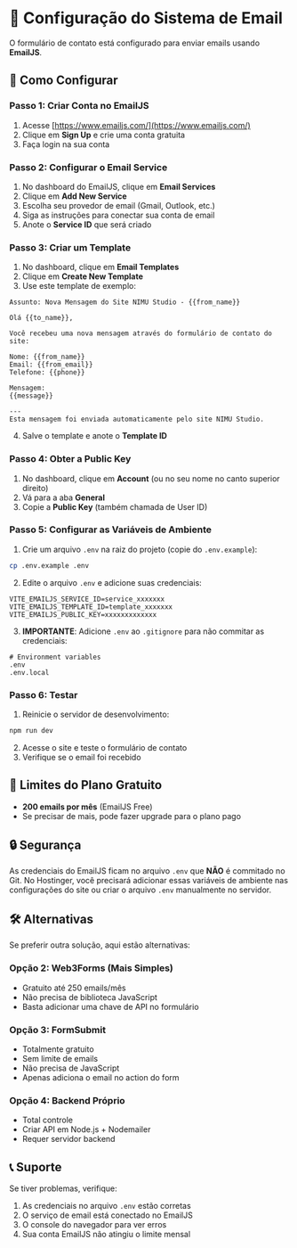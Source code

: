 # 📧 Configuração do Sistema de Email

O formulário de contato está configurado para enviar emails usando **EmailJS**.

## 🚀 Como Configurar

### Passo 1: Criar Conta no EmailJS

1. Acesse [https://www.emailjs.com/](https://www.emailjs.com/)
2. Clique em **Sign Up** e crie uma conta gratuita
3. Faça login na sua conta

### Passo 2: Configurar o Email Service

1. No dashboard do EmailJS, clique em **Email Services**
2. Clique em **Add New Service**
3. Escolha seu provedor de email (Gmail, Outlook, etc.)
4. Siga as instruções para conectar sua conta de email
5. Anote o **Service ID** que será criado

### Passo 3: Criar um Template

1. No dashboard, clique em **Email Templates**
2. Clique em **Create New Template**
3. Use este template de exemplo:

```
Assunto: Nova Mensagem do Site NIMU Studio - {{from_name}}

Olá {{to_name}},

Você recebeu uma nova mensagem através do formulário de contato do site:

Nome: {{from_name}}
Email: {{from_email}}
Telefone: {{phone}}

Mensagem:
{{message}}

---
Esta mensagem foi enviada automaticamente pelo site NIMU Studio.
```

4. Salve o template e anote o **Template ID**

### Passo 4: Obter a Public Key

1. No dashboard, clique em **Account** (ou no seu nome no canto superior direito)
2. Vá para a aba **General**
3. Copie a **Public Key** (também chamada de User ID)

### Passo 5: Configurar as Variáveis de Ambiente

1. Crie um arquivo `.env` na raiz do projeto (copie do `.env.example`):

```bash
cp .env.example .env
```

2. Edite o arquivo `.env` e adicione suas credenciais:

```env
VITE_EMAILJS_SERVICE_ID=service_xxxxxxx
VITE_EMAILJS_TEMPLATE_ID=template_xxxxxxx
VITE_EMAILJS_PUBLIC_KEY=xxxxxxxxxxxxx
```

3. **IMPORTANTE**: Adicione `.env` ao `.gitignore` para não commitar as credenciais:

```
# Environment variables
.env
.env.local
```

### Passo 6: Testar

1. Reinicie o servidor de desenvolvimento:

```bash
npm run dev
```

2. Acesse o site e teste o formulário de contato
3. Verifique se o email foi recebido

## 🎯 Limites do Plano Gratuito

- **200 emails por mês** (EmailJS Free)
- Se precisar de mais, pode fazer upgrade para o plano pago

## 🔒 Segurança

As credenciais do EmailJS ficam no arquivo `.env` que **NÃO** é commitado no Git. No Hostinger, você precisará adicionar essas variáveis de ambiente nas configurações do site ou criar o arquivo `.env` manualmente no servidor.

## 🛠️ Alternativas

Se preferir outra solução, aqui estão alternativas:

### Opção 2: Web3Forms (Mais Simples)
- Gratuito até 250 emails/mês
- Não precisa de biblioteca JavaScript
- Basta adicionar uma chave de API no formulário

### Opção 3: FormSubmit
- Totalmente gratuito
- Sem limite de emails
- Não precisa de JavaScript
- Apenas adiciona o email no action do form

### Opção 4: Backend Próprio
- Total controle
- Criar API em Node.js + Nodemailer
- Requer servidor backend

## 📞 Suporte

Se tiver problemas, verifique:
1. As credenciais no arquivo `.env` estão corretas
2. O serviço de email está conectado no EmailJS
3. O console do navegador para ver erros
4. Sua conta EmailJS não atingiu o limite mensal
